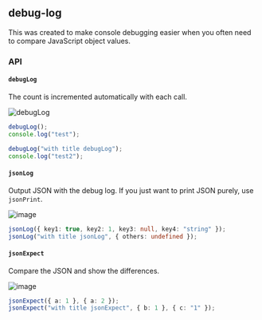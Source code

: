 ## debug-log

This was created to make console debugging easier when you often need to compare JavaScript object values.

### API
#### `debugLog`

The count is incremented automatically with each call.

![debugLog](https://github.com/user-attachments/assets/a0a2b545-be99-4db2-98d9-cc4535563d8a)

```typescript
debugLog();
console.log("test");

debugLog("with title debugLog");
console.log("test2");
```

#### `jsonLog`

Output JSON with the debug log.
If you just want to print JSON purely, use `jsonPrint`.

![image](https://github.com/user-attachments/assets/e5bb7c93-baec-419c-8472-19b014d72ce0)

```typescript
jsonLog({ key1: true, key2: 1, key3: null, key4: "string" });
jsonLog("with title jsonLog", { others: undefined });
```

#### `jsonExpect`

Compare the JSON and show the differences.

![image](https://github.com/user-attachments/assets/941dc0a8-aa9a-4196-877d-417a912e81d1)

```typescript
jsonExpect({ a: 1 }, { a: 2 });
jsonExpect("with title jsonExpect", { b: 1 }, { c: "1" });
```
